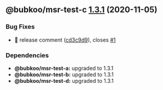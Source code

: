 ## @bubkoo/msr-test-c [1.3.1](https://github.com/bubkoo/semantic-release-monorepo/compare/semantic-release-monorepo-test-c@v1.3.0...semantic-release-monorepo-test-c@v1.3.1) (2020-11-05)


### Bug Fixes

* 🐛 release comment ([cd3c9d9](https://github.com/bubkoo/semantic-release-monorepo/commit/cd3c9d95437b2c9cd7aa07b478495be642b94ef2)), closes [#1](https://github.com/bubkoo/semantic-release-monorepo/issues/1)





### Dependencies

* **@bubkoo/msr-test-a:** upgraded to 1.3.1
* **@bubkoo/msr-test-b:** upgraded to 1.3.1
* **@bubkoo/msr-test-d:** upgraded to 1.3.1
